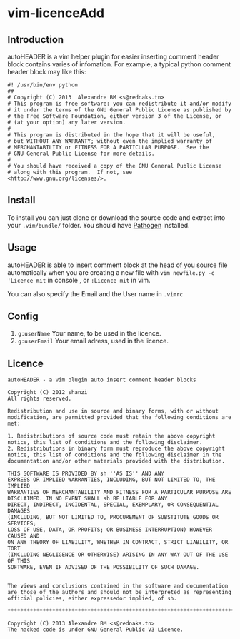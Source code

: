 <!--********************************************************************************
*     File Name           :     README.md
*     Created By          :     shanzi
*     Hacked By           :     shanzi
*     Creation Date       :     [2012-10-04 01:10]
*     Last Modified       :     [2013-07-08 21:22]
*     Description         :     Introduction to autoHEADER
*********************************************************************************-->


# vim-licenceAdd 

## Introduction

autoHEADER is a vim helper plugin for easier inserting comment header block contains varies of infomation.
For example, a typical python comment header block may like this:


    #! /usr/bin/env python
    ##
    # Copyright (C) 2013  Alexandre BM <s@rednaks.tn>
    # This program is free software: you can redistribute it and/or modify
    # it under the terms of the GNU General Public License as published by
    # the Free Software Foundation, either version 3 of the License, or
    # (at your option) any later version.
    #   
    # This program is distributed in the hope that it will be useful,
    # but WITHOUT ANY WARRANTY; without even the implied warranty of
    # MERCHANTABILITY or FITNESS FOR A PARTICULAR PURPOSE.  See the
    # GNU General Public License for more details.
    #   
    # You should have received a copy of the GNU General Public License
    # along with this program.  If not, see <http://www.gnu.org/licenses/>.


## Install

To install you can just clone or download the source code and extract into your `.vim/bundle/` folder. 
You should have [Pathogen](https://github.com/tpope/vim-pathogen) installed.

## Usage

autoHEADER is able to insert comment block at the head of you source file automatically when you are creating
a new file with `vim newfile.py -c 'Licence mit` in console , or `:Licence mit` in vim. 

You can also specify the Email and the User name in `.vimrc`


## Config

1. `g:userName`
    Your name, to be used in the licence.
2. `g:userEmail`
    Your email adress, used in the licence.


## Licence

    autoHEADER - a vim plugin auto insert comment header blocks

    Copyright (C) 2012 shanzi
    All rights reserved.

    Redistribution and use in source and binary forms, with or without
    modification, are permitted provided that the following conditions are met:

    1. Redistributions of source code must retain the above copyright
    notice, this list of conditions and the following disclaimer.
    2. Redistributions in binary form must reproduce the above copyright
    notice, this list of conditions and the following disclaimer in the
    documentation and/or other materials provided with the distribution.

    THIS SOFTWARE IS PROVIDED BY sh ''AS IS'' AND ANY
    EXPRESS OR IMPLIED WARRANTIES, INCLUDING, BUT NOT LIMITED TO, THE IMPLIED
    WARRANTIES OF MERCHANTABILITY AND FITNESS FOR A PARTICULAR PURPOSE ARE
    DISCLAIMED. IN NO EVENT SHALL sh BE LIABLE FOR ANY
    DIRECT, INDIRECT, INCIDENTAL, SPECIAL, EXEMPLARY, OR CONSEQUENTIAL DAMAGES
    (INCLUDING, BUT NOT LIMITED TO, PROCUREMENT OF SUBSTITUTE GOODS OR SERVICES;
    LOSS OF USE, DATA, OR PROFITS; OR BUSINESS INTERRUPTION) HOWEVER CAUSED AND
    ON ANY THEORY OF LIABILITY, WHETHER IN CONTRACT, STRICT LIABILITY, OR TORT
    (INCLUDING NEGLIGENCE OR OTHERWISE) ARISING IN ANY WAY OUT OF THE USE OF THIS
    SOFTWARE, EVEN IF ADVISED OF THE POSSIBILITY OF SUCH DAMAGE.


    The views and conclusions contained in the software and documentation 
    are those of the authors and should not be interpreted as representing
    official policies, either expressedor implied, of sh.

    ****************************************************************************

    Copyright (C) 2013 Alexandre BM <s@rednaks.tn>
    The hacked code is under GNU General Public V3 Licence.


